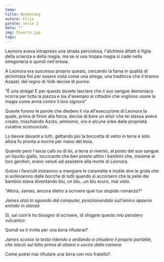 ```yaml
---
tema:
title: Boomerang
autore: Elisa
parole: serie 3
data: ""
img: Incerto.jpg
tags: 
---
```

Leonora aveva intrapreso una strada pericolosa, l'alchimia difatti è figlia della scienza e della magia, ma se si usa troppa magia si cade nella stregoneria e quindi nell'eresia.

A Leonora era successo proprio questo, cercando la fama in qualità di alchimista finì per essere vista come una strega, una traditrice che il tiranno Azazel, del regno di Volk decise di punire.

"È una strega! E per questo dovete lasciare che il suo sangue demoniaco scorra per tutta la piazza e sia d'esempio ai cittadini che vogliono usare la magia come arma contro il loro signore"

Queste furono le parole che diedero il via all'esecuzione di Leonora la quale, prima di finire alla forca, decise di bere un elisir che lei stessa aveva creato, mischiando Azoto, ammonio, oro e alcune erbe dalle proprietà curative sconosciute.

Lo bevve davanti a tutti, gettando poi la boccetta di vetro in terra e solo allora fu pronta a morire per mano del boia.

Quando però l'ascia calò su di lei, a terra si riversò, al posto del suo sangue un liquido giallo, luccicante che ben presto attirò i bambini che, insieme ai loro genitori, erano venuti ad assistere alla morte di Leonora.

Golosi i fanciulli iniziarono a mangiare le caramelle e inutile dire le grida che si sollevarono dalle bocche di tutti quando si accorsero che la pelle dei bambini stava diventando blu, un blu...un blu scuro, mai visto.

"Allora, James, ancora dietro a scrivere quel tuo stupido romanzo?"

*James alzò lo sguardo dal computer, posizionandolo sull'amico appena entrato in stanza*

Si, sai com'è ho bisogno di scrivere, di sfogare questo mio pensiero vulcanico

Quindi se ti invito per una birra rifiuterai?

*James scosse la testa ridendo e andando a chiudere il proprio portatile, che lasciò sul letto prima di alzarsi e uscire dalla camera*

Come potrei mai rifiutare una birra con mio fratello?.

